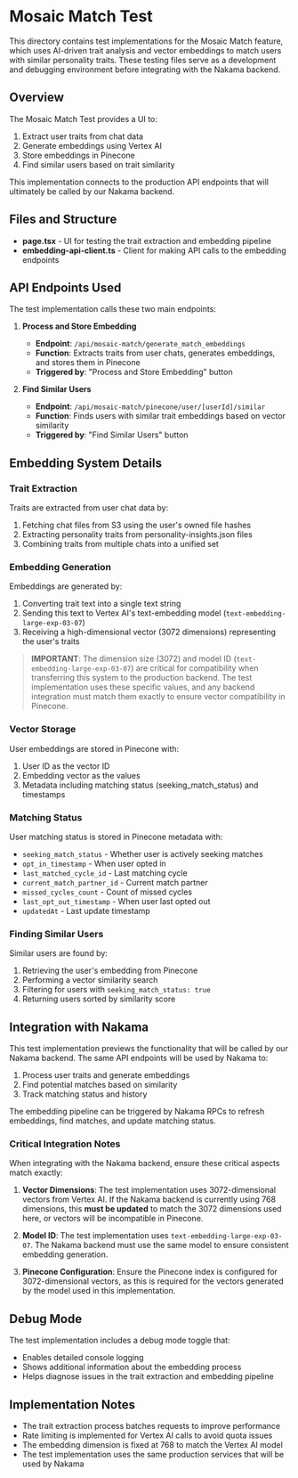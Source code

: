 # Mosaic Match Test

This directory contains test implementations for the Mosaic Match feature, which uses AI-driven trait analysis and vector embeddings to match users with similar personality traits. These testing files serve as a development and debugging environment before integrating with the Nakama backend.

## Overview

The Mosaic Match Test provides a UI to:

1. Extract user traits from chat data
2. Generate embeddings using Vertex AI
3. Store embeddings in Pinecone
4. Find similar users based on trait similarity

This implementation connects to the production API endpoints that will ultimately be called by our Nakama backend.

## Files and Structure

- **page.tsx** - UI for testing the trait extraction and embedding pipeline
- **embedding-api-client.ts** - Client for making API calls to the embedding endpoints

## API Endpoints Used

The test implementation calls these two main endpoints:

1. **Process and Store Embedding**
   - **Endpoint**: `/api/mosaic-match/generate_match_embeddings`
   - **Function**: Extracts traits from user chats, generates embeddings, and stores them in Pinecone
   - **Triggered by**: "Process and Store Embedding" button

2. **Find Similar Users**
   - **Endpoint**: `/api/mosaic-match/pinecone/user/[userId]/similar`
   - **Function**: Finds users with similar trait embeddings based on vector similarity
   - **Triggered by**: "Find Similar Users" button

## Embedding System Details

### Trait Extraction

Traits are extracted from user chat data by:
1. Fetching chat files from S3 using the user's owned file hashes
2. Extracting personality traits from personality-insights.json files
3. Combining traits from multiple chats into a unified set

### Embedding Generation

Embeddings are generated by:
1. Converting trait text into a single text string
2. Sending this text to Vertex AI's text-embedding model (`text-embedding-large-exp-03-07`)
3. Receiving a high-dimensional vector (3072 dimensions) representing the user's traits

> **IMPORTANT**: The dimension size (3072) and model ID (`text-embedding-large-exp-03-07`) are critical for compatibility when transferring this system to the production backend. The test implementation uses these specific values, and any backend integration must match them exactly to ensure vector compatibility in Pinecone.

### Vector Storage

User embeddings are stored in Pinecone with:
1. User ID as the vector ID
2. Embedding vector as the values
3. Metadata including matching status (seeking_match_status) and timestamps

### Matching Status

User matching status is stored in Pinecone metadata with:
- `seeking_match_status` - Whether user is actively seeking matches
- `opt_in_timestamp` - When user opted in
- `last_matched_cycle_id` - Last matching cycle
- `current_match_partner_id` - Current match partner
- `missed_cycles_count` - Count of missed cycles
- `last_opt_out_timestamp` - When user last opted out
- `updatedAt` - Last update timestamp

### Finding Similar Users

Similar users are found by:
1. Retrieving the user's embedding from Pinecone
2. Performing a vector similarity search
3. Filtering for users with `seeking_match_status: true`
4. Returning users sorted by similarity score

## Integration with Nakama

This test implementation previews the functionality that will be called by our Nakama backend. The same API endpoints will be used by Nakama to:

1. Process user traits and generate embeddings
2. Find potential matches based on similarity
3. Track matching status and history

The embedding pipeline can be triggered by Nakama RPCs to refresh embeddings, find matches, and update matching status.

### Critical Integration Notes

When integrating with the Nakama backend, ensure these critical aspects match exactly:

1. **Vector Dimensions**: The test implementation uses 3072-dimensional vectors from Vertex AI. If the Nakama backend is currently using 768 dimensions, this **must be updated** to match the 3072 dimensions used here, or vectors will be incompatible in Pinecone.

2. **Model ID**: The test implementation uses `text-embedding-large-exp-03-07`. The Nakama backend must use the same model to ensure consistent embedding generation.

3. **Pinecone Configuration**: Ensure the Pinecone index is configured for 3072-dimensional vectors, as this is required for the vectors generated by the model used in this implementation.

## Debug Mode

The test implementation includes a debug mode toggle that:
- Enables detailed console logging
- Shows additional information about the embedding process
- Helps diagnose issues in the trait extraction and embedding pipeline

## Implementation Notes

- The trait extraction process batches requests to improve performance
- Rate limiting is implemented for Vertex AI calls to avoid quota issues
- The embedding dimension is fixed at 768 to match the Vertex AI model
- The test implementation uses the same production services that will be used by Nakama
